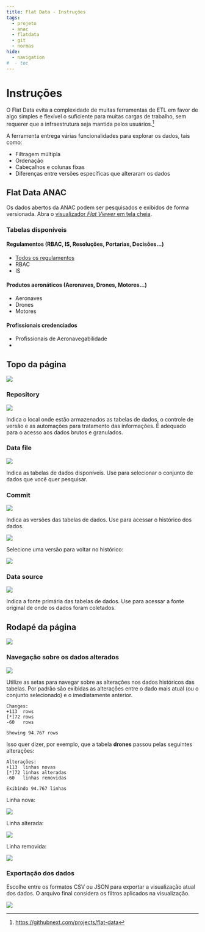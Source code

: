 ```yaml
---
title: Flat Data - Instruções
tags: 
  - projeto
  - anac 
  - flatdata  
  - git 
  - normas
hide:
  - navigation
#  - toc
---
```


# Instruções

O Flat Data evita a complexidade de muitas ferramentas de ETL em favor de algo simples e flexível o suficiente para muitas cargas de trabalho, sem requerer que a infraestrutura seja mantida pelos usuários.[^1]

A ferramenta entrega várias funcionalidades para explorar os dados, tais como:

- Filtragem múltipla
- Ordenação
- Cabeçalhos e colunas fixas
- Diferenças entre versões específicas que alteraram os dados

## Flat Data ANAC

Os dados abertos da ANAC podem ser pesquisados e exibidos de forma versionada.
Abra o [visualizador _Flat Viewer_ em tela cheia](https://flatgithub.com/gabrielmacedoanac/flat-data-anac?filename=regulamentos.tsv).

### Tabelas disponíveis

#### Regulamentos (RBAC, IS, Resoluções, Portarias, Decisões...)
- [Todos os regulamentos](https://flatgithub.com/gabrielmacedoanac/flat-data-anac?filename=regulamentos.tsv)
- RBAC
- IS

#### Produtos aeronáticos (Aeronaves, Drones, Motores...)
- Aeronaves
- Drones
- Motores

#### Profissionais credenciados
- Profissionais de Aeronavegabilidade
- 

[^1]: https://githubnext.com/projects/flat-data

## Topo da página

![](https://user-images.githubusercontent.com/83769557/170712636-bdd38347-2853-45ef-a0e6-1d0585db816e.png)

### Repository

![](https://user-images.githubusercontent.com/83769557/170711558-c477f10e-c288-49f3-8c5e-937e0471c915.png)

Indica o local onde estão armazenados as tabelas de dados, o controle de versão e as automações para tratamento das informações. É adequado para o acesso aos dados brutos e granulados.

### Data file

![](https://user-images.githubusercontent.com/83769557/170711993-c499f736-e220-4aaa-baa4-c64ab243c3f9.png)

Indica as tabelas de dados disponíveis. Use para selecionar o conjunto de dados que você quer pesquisar.

### Commit

![](https://user-images.githubusercontent.com/83769557/170712391-88b1538b-274a-4668-a475-1a91e9cbbb31.png)

Indica as versões das tabelas de dados. Use para acessar o histórico dos dados.

![](https://user-images.githubusercontent.com/83769557/170712765-b2077234-a3ec-4081-ad05-f7e71ce12604.png)

Selecione uma versão para voltar no histórico:

![](https://user-images.githubusercontent.com/83769557/170713235-1fcdb35d-0c5f-46a8-8bad-9c43141a7b4f.png)


### Data source

![](https://user-images.githubusercontent.com/83769557/170713913-9926154c-40eb-4bce-be09-8c2127b45e2c.png)

Indica a fonte primária das tabelas de dados. Use para acessar a fonte original de onde os dados foram coletados.


## Rodapé da página

![](https://user-images.githubusercontent.com/83769557/170714452-20df6297-021a-4167-87c9-e3a32da80e9a.png)

### Navegação sobre os dados alterados

![](https://user-images.githubusercontent.com/83769557/170714625-ce15fb5d-36b1-4088-b6b6-8d430ff06545.png)

Utilize as setas para navegar sobre as alterações nos dados históricos das tabelas. Por padrão são exibidas as alterações entre o dado mais atual (ou o conjunto selecionado) e o imediatamente anterior.

```
Changes: 
+113  rows
[*]72 rows
-60   rows

Showing 94.767 rows
```

Isso quer dizer, por exemplo, que a tabela **drones** passou pelas seguintes alterações:

```
Alterações: 
+113  linhas novas
[*]72 linhas alteradas
-60   linhas removidas

Exibindo 94.767 linhas
```

Linha nova:

![](https://user-images.githubusercontent.com/83769557/170716984-69cc8d67-deb7-4ebb-888b-ba8c1139237e.png)

Linha alterada:

![](https://user-images.githubusercontent.com/83769557/170716742-3306c6b1-5acc-4d39-8346-0bee89904524.png)

Linha removida:

![](https://user-images.githubusercontent.com/83769557/170716802-e19922eb-0aa0-4717-8a09-cb4b47803507.png)

### Exportação dos dados

Escolhe entre os formatos CSV ou JSON para exportar a visualização atual dos dados. O arquivo final considera os filtros aplicados na visualização.

![](https://user-images.githubusercontent.com/83769557/170715447-ba345e71-498b-4945-b177-84c4337a3b69.png)
